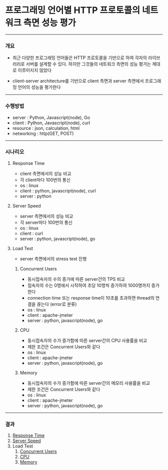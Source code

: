 # 프로그래밍 언어별 HTTP 프로토콜의 네트워크 측면 성능 평가
---
### 개요
- 최근 다양한 프로그래밍 언어들은 HTTP 프로토콜을 기반으로 하여 각자의 라이브러리로 서버를 설계할 수 있다. 하지만 그것들의 네트워크 측면의 성능 평가는 제대로 이루어지지 않았다

- client-server architecture를 기반으로 client 측면과 server 측면에서 프로그래밍 언어의 성능을 평가한다
---
### 수행방법
- server : Python, Javascript(node), Go
- client : Python, Javascript(node), curl
- resource : json, calculation, html
- networking : http(GET, POST)
---
### 시나리오
1. Response Time
    - client 측면에서의 성능 비교
    - 각 client마다 100번의 통신
    - os : linux
    - client : python, javascript(node), curl
    - server : python

2. Server Speed
    - server 측면에서의 성능 비교
    - 각 server마다 100번의 통신
    - os : linux
    - client : curl
    - server : python, javascript(node), go

3. Load Test
    - server 측면에서의 stress test 진행

    1. Concurrent Users
        - 동시접속자의 수의 증가에 따른 server간의 TPS 비교
        - 접속자의 수는 0명에서 시작하여 초당 10명씩 증가하여 1000명까지 증가한다
        - connection time 또는 response time이 10초를 초과하면 thread의 연결을 끊는다 (error로 분류)
        - os : linux
        - client : apache-jmeter
        - server : python, javascript(node), go

    2. CPU
        - 동시접속자의 수가 증가함에 따른 server간의 CPU 사용률을 비교
        - 제한 조건은 Concurrent Users와 같다
        - os : linux
        - client : apache-jmeter
        - server : python, javascript(node), go

    3. Memory
        - 동시접속자의 수가 증가함에 따른 server간의 메모리 사용률을 비교
        - 제한 조건은 Concurrent Users와 같다
        - os : linux
        - client : apache-jmeter
        - server : python, javascript(node), go
---
### 결과
1. [Response Time](https://github.com/SeongHyukJang/Server-Performance-Analysis/tree/master/results/Response%20Time)
2. [Server Speed](https://github.com/SeongHyukJang/Server-Performance-Analysis/tree/master/results/Server%20Speed)
3. Load Test
    1. [Concurrent Users](https://github.com/SeongHyukJang/Server-Performance-Analysis/tree/master/results/Concurrent%20Users)
    2. [CPU](https://github.com/SeongHyukJang/Server-Performance-Analysis/tree/master/results/CPU)
    3. [Memory](https://github.com/SeongHyukJang/Server-Performance-Analysis/tree/master/results/Memory)
